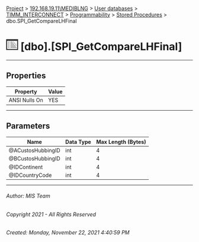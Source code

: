#### 

[Project](../../../../../index.md) > [192.168.19.11\\MEDIBLNG](../../../../index.md) > [User databases](../../../index.md) > [TIMM_INTERCONNECT](../../index.md) > [Programmability](../index.md) > [Stored Procedures](Stored_Procedures.md) > dbo.SPI_GetCompareLHFinal

# ![Stored Procedures](../../../../../Images/StoredProcedure32.png) [dbo].[SPI_GetCompareLHFinal]

---

## <a name="#properties"></a>Properties

| Property | Value |
|---|---|
| ANSI Nulls On | YES |


---

## <a name="#parameters"></a>Parameters

| Name | Data Type | Max Length (Bytes) |
|---|---|---|
| @ACustosHubbingID | int | 4 |
| @BCustosHubbingID | int | 4 |
| @IDContinent | int | 4 |
| @IDCountryCode | int | 4 |


---

###### Author:  MIS Team

###### Copyright 2021 - All Rights Reserved

###### Created: Monday, November 22, 2021 4:40:59 PM

